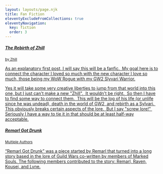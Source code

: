 ```yaml
---
layout: layouts/page.njk
title: Fan Fiction
eleventyExcludeFromCollections: true
eleventyNavigation:
  key: fiction
  order: 3
---
```


<div class="list-group">
    <a href="{{ '/fiction/zhill' | url }}" class="list-group-item list-group-item-action flex-column align-items-start">
    <div class="d-flex w-100 justify-content-between">
      <h5 class="mb-1">The Rebirth of Zhill</h5>
      <small class="text-muted">by Zhill</small>
    </div>
    <p class="mb-1">
        As an explanatory first post, I will say this will be a fanfic.  My goal here is to connect the character I loved so much with the new character I love so much, those being my WoW Rogue with my GW2 Slyvari Warrior.
    </p>
    <p class="mb-1">
        Yes it will take some very creative liberties to jump from that world into this one, but I just can't make a new "Zhill".  It wouldn't be right.  So then I have to find some way to connect them.  This will be the log of his life (or unlife since he was undead), death in the world of GW2, and rebirth as a Sylvari.  This obviously breaks certain aspects of the lore.  But I say "screw lore!"  Seriously I have a way to tie it in that should be at least half-way acceptable.
    </p>
  </a>
  <a href="{{ '/fiction/remarl' | url }}" class="list-group-item list-group-item-action flex-column align-items-start">
    <div class="d-flex w-100 justify-content-between">
      <h5 class="mb-1">Remarl Got Drunk</h5>
      <small class="text-muted">Multiple Authors</small>
    </div>
    <p class="mb-1">
        “Remarl Got Drunk” was a piece started by Remarl that turned into a long story based in the lore of Guild Wars co-written by members of Marked Souls. The following members contributed to the story: Remarl, Raven, Kousei, and Lyne.
    </p>
  </a>
</div>